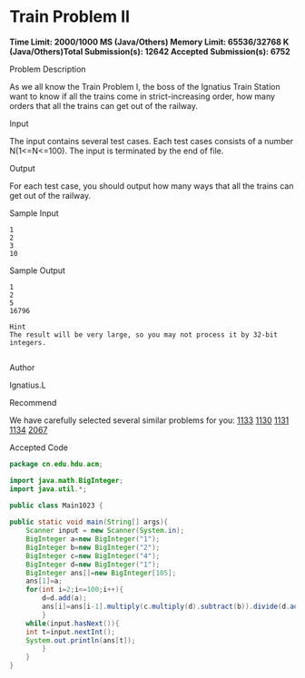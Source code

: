 # Train Problem II

**Time Limit: 2000/1000 MS (Java/Others)    Memory Limit: 65536/32768 K (Java/Others)Total Submission(s): 12642    Accepted Submission(s): 6752**

Problem Description

As we all know the Train Problem I, the boss of the Ignatius Train Station want to know if all the trains come in strict-increasing order, how many orders that all the trains can get out of the railway.

 



Input

The input contains several test cases. Each test cases consists of a number N(1<=N<=100). The input is terminated by the end of file.

 



Output

For each test case, you should output how many ways that all the trains can get out of the railway.

 



Sample Input

```
1
2
3
10
```

 



Sample Output

```
1
2
5
16796

Hint
The result will be very large, so you may not process it by 32-bit integers.
 
```

 



Author

Ignatius.L

 



Recommend

We have carefully selected several similar problems for you:  [1133](http://acm.hdu.edu.cn/showproblem.php?pid=1133) [1130](http://acm.hdu.edu.cn/showproblem.php?pid=1130) [1131](http://acm.hdu.edu.cn/showproblem.php?pid=1131) [1134](http://acm.hdu.edu.cn/showproblem.php?pid=1134) [2067](http://acm.hdu.edu.cn/showproblem.php?pid=2067) 





Accepted Code

```java
package cn.edu.hdu.acm;

import java.math.BigInteger;
import java.util.*;

public class Main1023 {
	
public static void main(String[] args){
    Scanner input = new Scanner(System.in);
    BigInteger a=new BigInteger("1");
    BigInteger b=new BigInteger("2");
    BigInteger c=new BigInteger("4");
    BigInteger d=new BigInteger("1");
    BigInteger ans[]=new BigInteger[105];
    ans[1]=a;
    for(int i=2;i<=100;i++){
        d=d.add(a);
        ans[i]=ans[i-1].multiply(c.multiply(d).subtract(b)).divide(d.add(a));
    	}
    while(input.hasNext()){
    int t=input.nextInt();
    System.out.println(ans[t]);
    	}
    }
}

```


